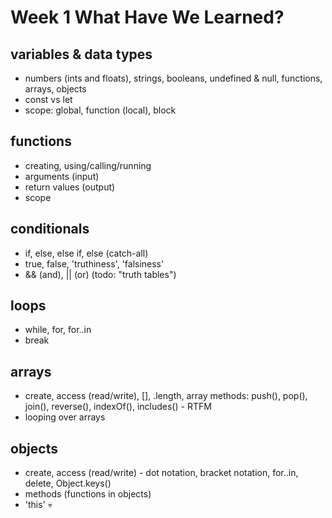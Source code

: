 
# Week 1 What Have We Learned?

## variables & data types
- numbers (ints and floats), strings, booleans, undefined & null, functions, arrays, objects
- const vs let
- scope: global, function (local), block

## functions
- creating, using/calling/running
- arguments (input)
- return values (output)
- scope

## conditionals
- if, else, else if, else (catch-all)
- true, false, 'truthiness', 'falsiness'
- && (and), || (or) (todo: "truth tables")

## loops
- while, for, for..in
- break

## arrays
- create, access (read/write), [], .length, array methods: push(), pop(), join(), reverse(), indexOf(), includes() - RTFM
- looping over arrays

## objects
- create, access (read/write) - dot notation, bracket notation, for..in, delete, Object.keys()
- methods (functions in objects)
- 'this' 💀
